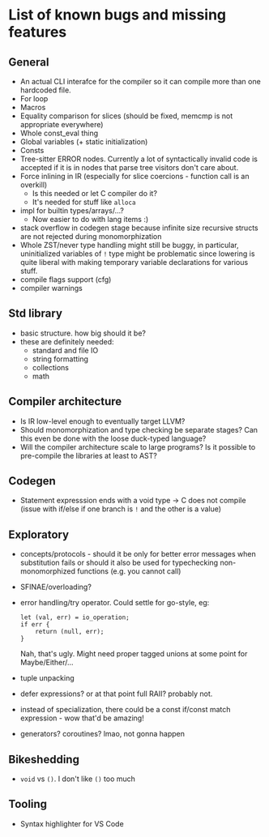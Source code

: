 # List of known bugs and missing features

## General

- An actual CLI interafce for the compiler so it can compile more than one hardcoded file.
- For loop
- Macros
- Equality comparison for slices (should be fixed, memcmp is not appropriate everywhere)
- Whole const_eval thing
- Global variables (+ static initialization)
- Consts
- Tree-sitter ERROR nodes. Currently a lot of syntactically invalid code is accepted if it is in nodes that parse tree visitors don't care about.
- Force inlining in IR (especially for slice coercions - function call is an overkill)
    - Is this needed or let C compiler do it?
    - It's needed for stuff like `alloca`
- impl for builtin types/arrays/...?
    - Now easier to do with lang items :)
- stack overflow in codegen stage because infinite size recursive structs are not rejected during monomorphization
- Whole ZST/never type handling might still be buggy, in particular, uninitialized variables of `!` type might be problematic since lowering is quite liberal with making temporary variable declarations for various stuff.
- compile flags support (cfg)
- compiler warnings

## Std library

- basic structure. how big should it be?
- these are definitely needed:
  - standard and file IO
  - string formatting
  - collections
  - math

## Compiler architecture

- Is IR low-level enough to eventually target LLVM?
- Should monomorphization and type checking be separate stages? Can this even be done with the loose duck-typed language?
- Will the compiler architecture scale to large programs? Is it possible to pre-compile the libraries at least to AST?

## Codegen

- Statement expresssion ends with a void type -> C does not compile (issue with if/else if one branch is `!` and the other is a value)

## Exploratory

- concepts/protocols - should it be only for better error messages when substitution fails or
  should it also be used for typechecking non-monomorphized functions (e.g. you cannot call)
- SFINAE/overloading?
- error handling/try operator. Could settle for go-style, eg:
  ```
  let (val, err) = io_operation;
  if err {
      return (null, err); 
  }
  ```
  Nah, that's ugly. Might need proper tagged unions at some point for Maybe/Either/...

- tuple unpacking 
- defer expressions? or at that point full RAII? probably not.
- instead of specialization, there could be a const if/const match expression - wow that'd be amazing!
- generators? coroutines? lmao, not gonna happen


## Bikeshedding

- `void` vs `()`. I don't like `()` too much

## Tooling

- Syntax highlighter for VS Code
